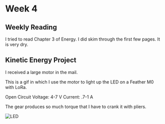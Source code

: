 # Week 4

## Weekly Reading

I tried to read Chapter 3 of Energy. I did skim through the first few pages. It is very dry.

## Kinetic Energy Project

I received a large motor in the mail.


This is a gif in which I use the motor to light up the LED on a Feather M0 with LoRa. 

Open Circuit Voltage: 4-7 V
Current: .7-1 A

The gear produces so much torque that I have to crank it with pliers.

![LED](https://enderversing.github.io/itp-blog/assets/img/kinetic_2.gif)
